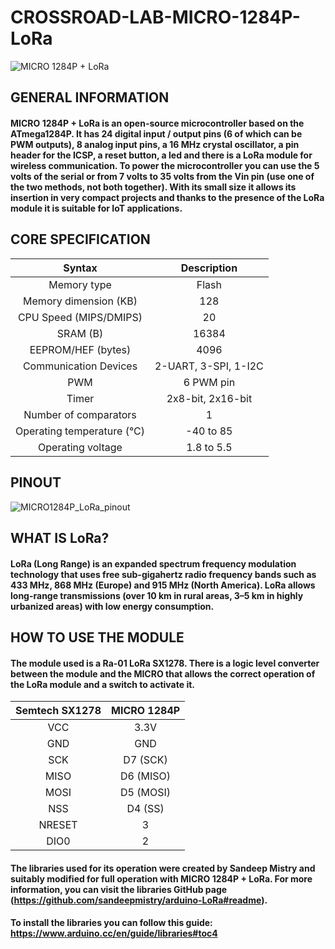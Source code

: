 # CROSSROAD-LAB-MICRO-1284P-LoRa

![MICRO 1284P + LoRa](https://user-images.githubusercontent.com/83240004/137491478-bcd28afb-2a56-4892-b1c9-c72da33535a1.png)

## GENERAL INFORMATION

#### MICRO 1284P + LoRa is an open-source microcontroller based on the ATmega1284P. It has 24 digital input / output pins (6 of which can be PWM outputs), 8 analog input pins, a 16 MHz crystal oscillator, a pin header for the ICSP, a reset button, a led and there is a LoRa module for wireless communication. To power the microcontroller you can use the 5 volts of the serial or from 7 volts to 35 volts from the Vin pin (use one of the two methods, not both together). With its small size it allows its insertion in very compact projects and thanks to the presence of the LoRa module it is suitable for IoT applications.

## CORE SPECIFICATION

| Syntax      | Description | 
| :----:        |    :----:   |
| Memory type      | Flash       |
| Memory dimension (KB)   | 128        | 
| CPU Speed (MIPS/DMIPS)      | 20       |
| SRAM (B)   | 16384        | 
| EEPROM/HEF (bytes)      | 4096       |
| Communication Devices   | 2-UART, 3-SPI, 1-I2C        | 
| PWM      | 6 PWM pin       |
| Timer   | 2x8-bit, 2x16-bit        | 
| Number of comparators      | 1       |
| Operating temperature (°C)   | -40 to 85        | 
| Operating voltage   | 1.8 to 5.5        |

## PINOUT

![MICRO1284P_LoRa_pinout](https://user-images.githubusercontent.com/83240004/152228157-8160cfad-92df-4afd-95e5-13d73fd607e8.png)

## WHAT IS LoRa?

#### LoRa (Long Range) is an expanded spectrum frequency modulation technology that uses free sub-gigahertz radio frequency bands such as 433 MHz, 868 MHz (Europe) and 915 MHz (North America). LoRa allows long-range transmissions (over 10 km in rural areas, 3–5 km in highly urbanized areas) with low energy consumption.

## HOW TO USE THE MODULE

#### The module used is a Ra-01 LoRa SX1278. There is a logic level converter between the module and the MICRO that allows the correct operation of the LoRa module and a switch to activate it. 

| Semtech SX1278 | MICRO 1284P |
| :---------------------: | :------:|
| VCC | 3.3V |
| GND | GND |
| SCK | D7 (SCK) |
| MISO | D6 (MISO) |
| MOSI | D5 (MOSI) |
| NSS | D4 (SS) |
| NRESET | 3 |
| DIO0 | 2 |

#### The libraries used for its operation were created by Sandeep Mistry and suitably modified for full operation with MICRO 1284P + LoRa. For more information, you can visit the libraries GitHub page (https://github.com/sandeepmistry/arduino-LoRa#readme).
#### To install the libraries you can follow this guide: https://www.arduino.cc/en/guide/libraries#toc4



